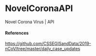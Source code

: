 # NovelCoronaAPI
Novel Corona Virus | API

#### References
https://github.com/CSSEGISandData/2019-nCoV/tree/master/daily_case_updates